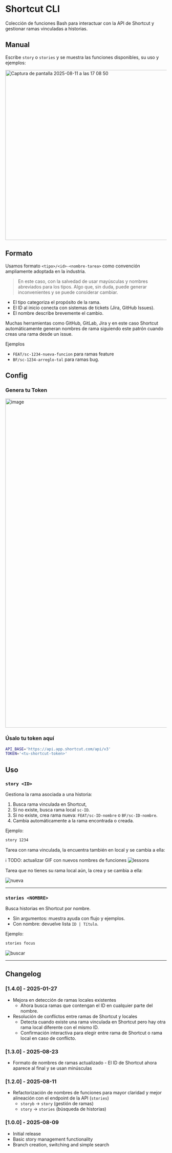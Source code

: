 # Shortcut CLI

Colección de funciones Bash para interactuar con la API de Shortcut y gestionar ramas vinculadas a historias.

## Manual

Escribe `story` o `stories` y se muestra las funciones disponibles, su uso y ejemplos:

<img width="766" height="529" alt="Captura de pantalla 2025-08-11 a las 17 08 50" src="https://github.com/user-attachments/assets/ac99ff9b-59ac-4a88-8772-9798b71c167e" />


## Formato

Usamos formato ⁠`<tipo>/<id>-<nombre-tarea>` como convención ampliamente adoptada en la industria.

> En este caso, con la salvedad de usar mayúsculas y nombres abreviados para los tipos. Algo que, sin duda, puede generar inconvenientes y se puede considerar cambiar.

- El tipo categoriza el propósito de la rama.
- El ID al inicio conecta con sistemas de tickets (Jira, GitHub Issues).
- El nombre describe brevemente el cambio.

Muchas herramientas como GitHub, GitLab, Jira y en este caso Shortcut automáticamente generan nombres de rama siguiendo este patrón cuando creas una rama desde un issue.

Ejemplos

- `FEAT/sc-1234-nueva-funcion` para ramas feature
- `BF/sc-1234-arreglo-tal` para ramas bug.



## Config

### Genera tu Token

<img width="1844" height="1024" alt="image" src="https://github.com/user-attachments/assets/3196df13-82ed-41b1-b451-4a262b1e85e3" />


### Úsalo tu token aquí

```bash
API_BASE='https://api.app.shortcut.com/api/v3'
TOKEN='<tu-shortcut-token>'
```

## Uso

### `story <ID>`
Gestiona la rama asociada a una historia:
1. Busca rama vinculada en Shortcut,
2. Si no existe, busca rama local `sc-ID`.
3. Si no existe, crea rama nueva: `FEAT/sc-ID-nombre` o `BF/sc-ID-nombre`.
4. Cambia automáticamente a la rama encontrada o creada.

Ejemplo:
```bash
story 1234
```

Tarea con rama vinculada, la encuentra también en local y se cambia a ella:

ℹ️ TODO: actualizar GIF con nuevos nombres de funciones
![lessons](https://github.com/user-attachments/assets/3c4218d4-e169-4208-95f5-e9dba1dfc582)

Tarea que no tienes su rama local aún, la crea y se cambia a ella:

![nueva](https://github.com/user-attachments/assets/62241264-dc54-4f5c-a070-6a0ff26548f2)



---

### `stories <NOMBRE>`
Busca historias en Shortcut por nombre.
- Sin argumentos: muestra ayuda con flujo y ejemplos.
- Con nombre: devuelve lista `ID | Título`.

Ejemplo:
```bash
stories focus
```

![buscar](https://github.com/user-attachments/assets/9fed318c-7bd1-49c7-94fa-9e8a42714478)


---

## Changelog

### [1.4.0] - 2025-01-27
- Mejora en detección de ramas locales existentes
  - Ahora busca ramas que contengan el ID en cualquier parte del nombre.
- Resolución de conflictos entre ramas de Shortcut y locales
  - Detecta cuando existe una rama vinculada en Shortcut pero hay otra rama local diferente con el mismo ID.
  - Confirmación interactiva para elegir entre rama de Shortcut o rama local en caso de conflicto.

### [1.3.0] - 2025-08-23
- Formato de nombres de ramas actualizado - El ID de Shortcut ahora aparece al final y se usan minúsculas

### [1.2.0] - 2025-08-11
- Refactorización de nombres de funciones para mayor claridad y mejor alineación con el endpoint de la API (`stories`)
  - `storyb` → `story` (gestión de ramas)
  - `story` → `stories` (búsqueda de historias)

### [1.0.0] - 2025-08-09
- Initial release
- Basic story management functionality
- Branch creation, switching and simple search
